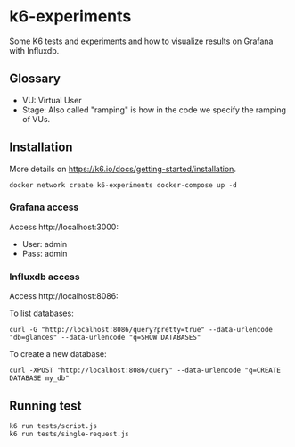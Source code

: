 # k6-experiments

Some K6 tests and experiments and how to visualize results on Grafana with Influxdb.

## Glossary

- VU: Virtual User
- Stage: Also called "ramping" is how in the code we specify the ramping of VUs.

## Installation

More details on https://k6.io/docs/getting-started/installation.

``
docker network create k6-experiments
docker-compose up -d
``

### Grafana access

Access http://localhost:3000:
 
 - User: admin
 - Pass: admin
 
### Influxdb access

Access http://localhost:8086:

To list databases:

```
curl -G "http://localhost:8086/query?pretty=true" --data-urlencode "db=glances" --data-urlencode "q=SHOW DATABASES"
```

To create a new database:

```
curl -XPOST "http://localhost:8086/query" --data-urlencode "q=CREATE DATABASE my_db"
```

## Running test

```
k6 run tests/script.js
k6 run tests/single-request.js
```
